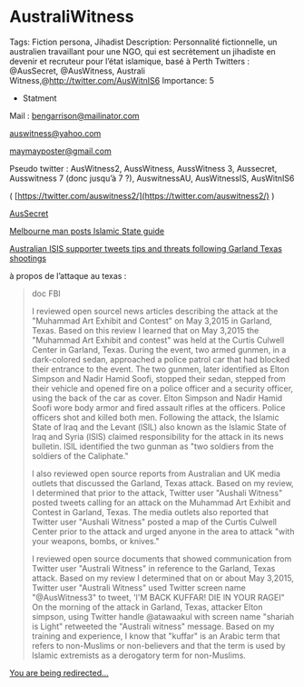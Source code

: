 # AustraliWitness

Tags: Fiction persona, Jihadist
Description: Personnalité fictionnelle, un australien travaillant pour une NGO, qui est secrètement un jihadiste en devenir et recruteur pour l’état islamique, basé à Perth
Twitters : @AusSecret, @AusWitness, Australi Witness,@http://twitter.com/AusWitnIS6
Importance: 5

[](https://justpaste.it/auswitness)

- Statment

Mail : bengarrison@mailinator.com

auswitness@yahoo.com

maymayposter@gmail.com

Pseudo twitter : AusWitness2, AussWitness, AussWitness 3, Aussecret, Ausswitness 7 (donc jusqu’à 7 ?), AuswitnessAU, AusWitnessIS, AusWitnIS6

( [https://twitter.com/auswitness2/](https://twitter.com/auswitness2/) )

[AusSecret](https://twitter.com/AusSecret)

[Melbourne man posts Islamic State guide](https://web.archive.org/web/20150518141252/http://www.news.com.au/national/breaking-news/australian-posts-guide-for-joining-isis/story-e6frfku9-1227336632032)

[Australian ISIS supporter tweets tips and threats following Garland Texas shootings](https://www.australiantimes.co.uk/news/australian-isis-supporter-tweets-tips-and-threats-following-garland-texas-shootings/)

à propos de l’attaque au texas :

> doc FBI
> 
> 
> I reviewed open sourcel news articles describing the attack at the
> "Muhammad Art Exhibit and Contest" on May 3,2015 in Garland, Texas. Based on this
> review I learned that on May 3,2015 the "Muhammad Art Exhibit and contest" was held
> at the Curtis Culwell Center in Garland, Texas. During the event, two armed gunmen, in
> a dark-colored sedan, approached a police patrol car that had blocked their entrance to
> the event. The two gunmen, later identified as Elton Simpson and Nadir Hamid Soofi,
> stopped their sedan, stepped from their vehicle and opened fire on a police officer and a
> security officer, using the back of the car as cover. Elton Simpson and Nadir Hamid
> Soofi wore body armor and fired assault rifles at the officers. Police officers shot and
> killed both men. Following the attack, the lslamic State of lraq and the Levant (lSlL) also
> known as the lslamic State of lraq and Syria (lSlS) claimed responsibility for the attack in its news bulletin. lSlL identified the two gunman as "two soldiers from the soldiers of the Caliphate."
> 
> l also reviewed open source reports from Australian and UK media outlets
> that discussed the Garland, Texas attack. Based on my review, I determined that prior
> to the attack, Twitter user "Aushali Witness" posted tweets calling for an attack on the
> Muhammad Art Exhibit and Contest in Garland, Texas. The media outlets also reported
> that Twitter user "Aushali Witness" posted a map of the Curtis Culwell Center prior to
> the attack and urged anyone in the area to attack "with your weapons, bombs, or
> knives."
> 
> I reviewed open source documents that showed communication from
> Twitter user "Australi Witness" in reference to the Garland, Texas attack. Based on my
> review I determined that on or about May 3,2015, Twitter user "Australi Witness" used
> Twitter screen name "@AusWitness3" to tweet, 'l'M BACK KUFFAR! DIE lN YOUR
> RAGEI" On the morning of the attack in Garland, Texas, attacker Elton simpson, using
> Twitter handle @atawaakul with screen name "shariah is Light" retweeted the "Australi
> witness" message. Based on my training and experience, I know that "kuffar" is an
> Arabic term that refers to non-Muslims or non-believers and that the term is used by
> lslamic extremists as a derogatory term for non-Muslims.
> 

[You are being redirected...](https://www.jihadwatch.org/2015/04/online-jihadis-call-for-jihad-murders-of-cartoonists-in-us-australia)